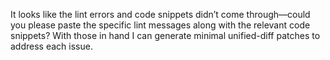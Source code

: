 It looks like the lint errors and code snippets didn’t come through—could you please paste the specific lint messages along with the relevant code snippets? With those in hand I can generate minimal unified-diff patches to address each issue.